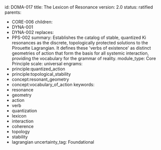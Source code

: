 id: DOMA-017
title: The Lexicon of Resonance
version: 2.0
status: ratified
parents:
- CORE-006
children:
- DYNA-001
- DYNA-002
replaces:
- PPS-002
summary: Establishes the catalog of stable, quantized Ki resonances as the discrete,
  topologically protected solutions to the Pirouette Lagrangian. It defines these
  'verbs of existence' as distinct geometries of action that form the basis for all
  systemic interaction, providing the vocabulary for the grammar of reality.
module_type: Core Principle
scale: universal
engrams:
- principle:quantized_action
- principle:topological_stability
- concept:resonant_geometry
- concept:vocabulary_of_action
keywords:
- resonance
- geometry
- action
- verb
- quantization
- lexicon
- interaction
- coherence
- topology
- stability
- lagrangian
uncertainty_tag: Foundational